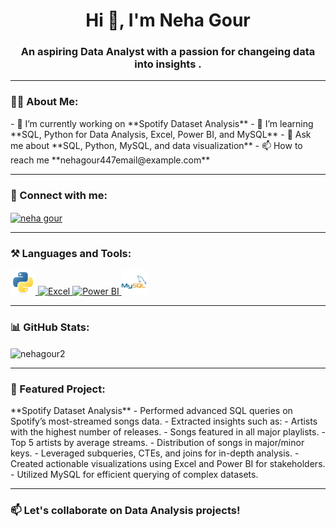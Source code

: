<h1 align="center">Hi 👋, I'm Neha Gour</h1>
<h3 align="center"> An aspiring Data Analyst with a passion for changeing data into insights .</h3>

---

<h3 align="left">👩‍💻 About Me:</h3>
- 🔭 I’m currently working on **Spotify Dataset Analysis**  
- 🌱 I’m learning **SQL, Python for Data Analysis, Excel, Power BI, and MySQL**  
- 💬 Ask me about **SQL, Python, MySQL, and data visualization**  
- 📫 How to reach me **nehagour447email@example.com**

---

<h3 align="left">🌟 Connect with me:</h3>
<p align="left">
<a href="https://www.linkedin.com/in/nehagour28" target="_blank"><img align="center" src="https://raw.githubusercontent.com/rahuldkjain/github-profile-readme-generator/master/src/images/icons/Social/linked-in-alt.svg" alt="neha gour" height="30" width="40" /></a>
</p>

---

<h3 align="left">⚒️ Languages and Tools:</h3>
<p align="left">
  <a href="https://www.python.org" target="_blank" rel="noreferrer"> 
    <img src="https://raw.githubusercontent.com/devicons/devicon/master/icons/python/python-original.svg" alt="Python" width="40" height="40"/> 
  </a> 
  <a href="https://www.microsoft.com/en-us/microsoft-365/excel" target="_blank" rel="noreferrer"> 
    <img src="https://upload.wikimedia.org/wikipedia/commons/8/86/Microsoft_Excel_2013-2019_logo.svg" alt="Excel" width="40" height="40"/> 
  </a>
  <a href="https://powerbi.microsoft.com/" target="_blank" rel="noreferrer"> 
    <img src="https://www.vectorlogo.zone/logos/microsoft_powerbi/microsoft_powerbi-icon.svg" alt="Power BI" width="40" height="40"/> 
  </a>
  <a href="https://www.mysql.com/" target="_blank" rel="noreferrer"> 
    <img src="https://raw.githubusercontent.com/devicons/devicon/master/icons/mysql/mysql-original-wordmark.svg" alt="MySQL" width="40" height="40"/> 
  </a>
</p>

---

<h3 align="left">📊 GitHub Stats:</h3>
<p><img align="center" src="https://github-readme-stats.vercel.app/api/top-langs?username=nehagour2&show_icons=true&locale=en&layout=compact" alt="nehagour2" /></p>

---

<h3 align="left">🌟 Featured Project:</h3>
**Spotify Dataset Analysis**
- Performed advanced SQL queries on Spotify’s most-streamed songs data.
- Extracted insights such as:
  - Artists with the highest number of releases.
  - Songs featured in all major playlists.
  - Top 5 artists by average streams.
  - Distribution of songs in major/minor keys.
- Leveraged subqueries, CTEs, and joins for in-depth analysis.
- Created actionable visualizations using Excel and Power BI for stakeholders.
- Utilized MySQL for efficient querying of complex datasets.

---

<h3 align="left">📫 Let's collaborate on Data Analysis projects!</h3>

